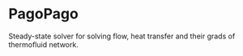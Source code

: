 # PagoPago
Steady-state solver for solving flow, heat transfer and their grads of thermofluid network.
